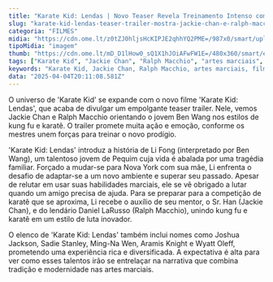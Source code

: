 ```yaml
---
title: "Karate Kid: Lendas | Novo Teaser Revela Treinamento Intenso com Jackie Chan e Ralph Macchio"
slug: "karate-kid-lendas-teaser-trailer-mostra-jackie-chan-e-ralph-macchio-treinando"
categoria: "FILMES"
midia: "https://cdn.ome.lt/z0tZJ0hljsHcKIPJE2qhhYQ2PME=/987x0/smart/uploads/conteudo/fotos/karate-kid-legends_t3wtb1C.png"
tipoMidia: "imagem"
thumb: "https://cdn.ome.lt/mD_D1lHow0_sQ1X1hJOiAFwFW1E=/480x360/smart/extras/conteudos/karate-kid-legends_lKVv9YO.png"
tags: ["Karate Kid", "Jackie Chan", "Ralph Macchio", "artes marciais", "filme de ação", "teaser trailer", "kung fu", "karatê"]
keywords: "Karate Kid, Jackie Chan, Ralph Macchio, artes marciais, filme de ação, teaser trailer, kung fu, karatê"
data: "2025-04-04T20:11:08.581Z"
---
```


O universo de 'Karate Kid' se expande com o novo filme 'Karate Kid: Lendas', que acaba de divulgar um empolgante teaser trailer. Nele, vemos Jackie Chan e Ralph Macchio orientando o jovem Ben Wang nos estilos de kung fu e karatê. O trailer promete muita ação e emoção, conforme os mestres unem forças para treinar o novo prodígio.

'Karate Kid: Lendas' introduz a história de Li Fong (interpretado por Ben Wang), um talentoso jovem de Pequim cuja vida é abalada por uma tragédia familiar. Forçado a mudar-se para Nova York com sua mãe, Li enfrenta o desafio de adaptar-se a um novo ambiente e superar seu passado. Apesar de relutar em usar suas habilidades marciais, ele se vê obrigado a lutar quando um amigo precisa de ajuda. Para se preparar para a competição de karatê que se aproxima, Li recebe o auxílio de seu mentor, o Sr. Han (Jackie Chan), e do lendário Daniel LaRusso (Ralph Macchio), unindo kung fu e karatê em um estilo de luta inovador.

O elenco de 'Karate Kid: Lendas' também inclui nomes como Joshua Jackson, Sadie Stanley, Ming-Na Wen, Aramis Knight e Wyatt Oleff, prometendo uma experiência rica e diversificada. A expectativa é alta para ver como esses talentos irão se entrelaçar na narrativa que combina tradição e modernidade nas artes marciais.